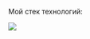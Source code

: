 Мой стек технологий:

<img src="https://img.shields.io/badge/Python-52b69a?style=black&logo=Python&logoColor=black"/>

<!---
alwaysseen01/alwaysseen01 is a ✨ special ✨ repository because its `README.md` (this file) appears on your GitHub profile.
You can click the Preview link to take a look at your changes.
--->
